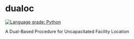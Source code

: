 # dualoc
[![Language grade: Python](https://img.shields.io/lgtm/grade/python/g/matt-merman/dualoc.svg?logo=lgtm&logoWidth=18)](https://lgtm.com/projects/g/matt-merman/dualoc/context:python)

A Dual-Based Procedure for Uncapacitated Facility Location